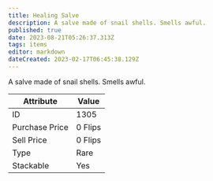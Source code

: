 ```yaml
---
title: Healing Salve
description: A salve made of snail shells. Smells awful.
published: true
date: 2023-08-21T05:26:37.313Z
tags: items
editor: markdown
dateCreated: 2023-02-17T06:45:38.129Z
---
```


A salve made of snail shells. Smells awful.

|Attribute|Value|
|-|-|
|ID|1305|
|Purchase Price|0 Flips|
|Sell Price|0 Flips|
|Type|Rare|
|Stackable|Yes|


